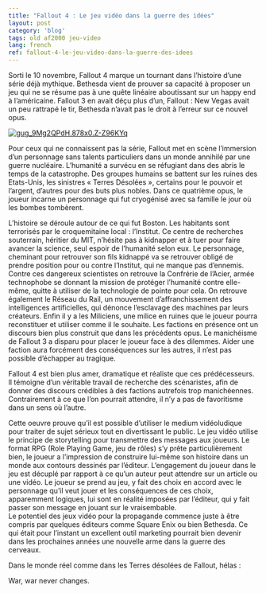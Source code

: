 ```yaml
---
title: "Fallout 4 : Le jeu vidéo dans la guerre des idées"
layout: post
category: 'blog'
tags: old af2000 jeu-video
lang: french
ref: fallout-4-le-jeu-video-dans-la-guerre-des-idees
---
```


Sorti le 10 novembre, Fallout 4 marque un tournant dans l’histoire d’une série déjà mythique. Bethesda vient de prouver sa capacité à proposer un jeu qui ne se résume pas à une quête linéaire aboutissant sur un happy end à l’américaine. Fallout 3 en avait déçu plus d’un, Fallout : New Vegas avait un peu rattrapé le tir, Bethesda n’avait pas le droit à l’erreur sur ce nouvel opus.

[![gug_9Mg2QPdH.878x0.Z-Z96KYq](http://blog.enzosandre.fr/wp-content/uploads/2015/12/gug_9Mg2QPdH.878x0.Z-Z96KYq.jpg)](http://blog.enzosandre.fr/wp-content/uploads/2015/12/gug_9Mg2QPdH.878x0.Z-Z96KYq.jpg)

Pour ceux qui ne connaissent pas la série, Fallout met en scène l’immersion d’un personnage sans talents particuliers dans un monde annihilé par une guerre nucléaire. L’humanité a survécu en se réfugiant dans des abris le temps de la catastrophe. Des groupes humains se battent sur les ruines des Etats-Unis, les sinistres « Terres Désolées », certains pour le pouvoir et l’argent, d’autres pour des buts plus nobles. Dans ce quatrième opus, le joueur incarne un personnage qui fut cryogénisé avec sa famille le jour où les bombes tombèrent.

L’histoire se déroule autour de ce qui fut Boston. Les habitants sont terrorisés par le croquemitaine local : l’Institut. Ce centre de recherches souterrain, héritier du MIT, n’hésite pas à kidnapper et à tuer pour faire avancer la science, seul espoir de l’humanité selon eux. Le personnage, cheminant pour retrouver son fils kidnappé va se retrouver obligé de prendre position pour ou contre l’Institut, qui ne manque pas d’ennemis. Contre ces dangereux scientistes on retrouve la Confrérie de l’Acier, armée technophobe se donnant la mission de protéger l’humanité contre elle-même, quitte à utiliser de la technologie de pointe pour cela. On retrouve également le Réseau du Rail, un mouvement d’affranchissement des intelligences artificielles, qui dénonce l’esclavage des machines par leurs créateurs. Enfin il y a les Miliciens, une milice en ruines que le joueur pourra reconstituer et utiliser comme il le souhaite. Les factions en présence ont un discours bien plus construit que dans les précédents opus. Le manichéisme de Fallout 3 a disparu pour placer le joueur face à des dilemmes. Aider une faction aura forcément des conséquences sur les autres, il n’est pas possible d’échapper au tragique.

Fallout 4 est bien plus amer, dramatique et réaliste que ces prédécesseurs. Il témoigne d’un véritable travail de recherche des scénaristes, afin de donner des discours crédibles à des factions autrefois trop manichéennes. Contrairement à ce que l’on pourrait attendre, il n’y a pas de favoritisme dans un sens où l’autre.

Cette oeuvre prouve qu’il est possible d’utiliser le medium vidéoludique pour traiter de sujet sérieux tout en divertissant le public. Le jeu vidéo utilise le principe de storytelling pour transmettre des messages aux joueurs. Le format RPG (Role Playing Game, jeu de rôles) s’y prête particulièrement bien, le joueur a l’impression de construire lui-même son histoire dans un monde aux contours dessinés par l’éditeur. L’engagement du joueur dans le jeu est décuplé par rapport à ce qu’un auteur peut attendre sur un article ou une vidéo. Le joueur se prend au jeu, y fait des choix en accord avec le personnage qu’il veut jouer et les conséquences de ces choix, apparemment logiques, lui sont en réalité imposées par l’éditeur, qui y fait passer son message en jouant sur le vraisembable.  
Le potentiel des jeux vidéo pour la propagande commence juste à être compris par quelques éditeurs comme Square Enix ou bien Bethesda. Ce qui était pour l’instant un excellent outil marketing pourrait bien devenir dans les prochaines années une nouvelle arme dans la guerre des cerveaux.

Dans le monde réel comme dans les Terres désolées de Fallout, hélas :

War, war never changes.
